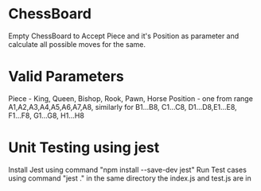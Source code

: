 # ChessBoard
Empty ChessBoard to Accept Piece and it's Position as parameter and calculate all possible moves for the same.

# Valid Parameters
Piece - King, Queen, Bishop, Rook, Pawn, Horse
Position - one from range A1,A2,A3,A4,A5,A6,A7,A8, similarly for B1...B8, C1...C8, D1...D8,E1...E8, F1...F8, G1...G8, H1...H8

# Unit Testing using jest
Install Jest using command "npm install --save-dev jest"
Run Test cases using command "jest ." in the same directory the index.js and test.js are in